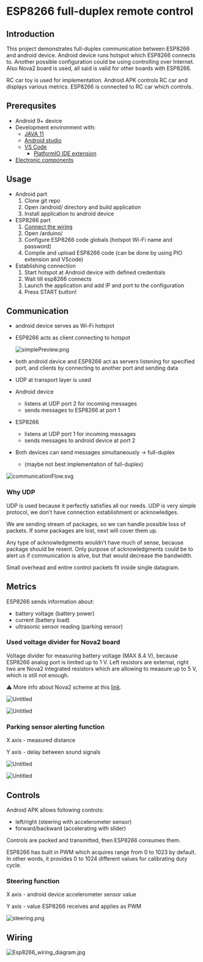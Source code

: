 # ESP8266 full-duplex remote control

## Introduction

This project demonstrates full-duplex communication between ESP8266 and android device. Android device runs hotspot which ESP8266 connects to. Another possible configuration could be using controlling over Internet. Also Nova2 board is used, all said is valid for other boards with ESP8266. 

RC car toy is used for implementation. Android APK controls RC car and displays various metrics. ESP8266 is connected to RC car which controls.

## Prerequsites

- Android 9+ device
- Development environment with:
    - [JAVA 11](https://www.oracle.com/java/technologies/javase/jdk11-archive-downloads.html)
    - [Android studio](https://developer.android.com/studio)
    - [VS Code](https://code.visualstudio.com/)
        - [PlatformIO IDE extension](https://platformio.org/install/ide?install=vscode)
- [Electronic components](#wiring)

## Usage

- Android part
    1. Clone git repo
    2. Open /android/ directory and build application
    3. Install application to android device
- ESP8266 part
    1. [Connect the wiring](#wiring)
    2. Open /arduino/
    3. Configure ESP8266 code globals (hotspot Wi-Fi name and password)
    4. Compile and upload ESP8266 code (can be done by using PIO extension and VScode)
- Establishing connection
    1. Start hotspot at Android device with defined credentials
    2. Wait till esp8266 connects
    3. Launch the application and add IP and port to the configuration
    4. Press START button!

## Communication

- android device serves as Wi-Fi hotspot
- ESP8266 acts as client connecting to hotspot
    
    ![simplePreview.png](content/simplePreview.png)
    
- both android device and ESP8266 act as servers listening for specified port, and clients by connecting to another port and sending data
- UDP at transport layer is used
- Android device
    - listens at UDP port 2 for incoming messages
    - sends messages to ESP8266 at port 1
- ESP8266
    - listens at UDP port 1 for incoming messages
    - sends messages to android device at port 2
- Both devices can send messages simultaneously → full-duplex
    - (maybe not best implementation of full-duplex)

![communicationFlow.svg](content/communicationFlow.svg)

### Why UDP

UDP is used because it perfectly satisfies all our needs. UDP is very simple protocol, we don’t have connection establishment or acknowledges. 

We are sending stream of packages, so we can handle possible loss of packets. If some packages are lost, next will cover them up.

Any type of acknowledgments wouldn’t have much of sense, because package should be resent. Only purpose of acknowledgments could be to alert us if communication is alive, but that would decrease the bandwidth.

Small overhead and entire control packets fit inside single datagram.

## Metrics

ESP8266 sends information about:

- battery voltage (battery power)
- current (battery load)
- ultrasonic sensor reading (parking sensor)

### Used voltage divider for Nova2 board

Voltage divider for measuring battery voltage (MAX 8.4 V), because ESP8266 analog port is limited up to 1 V. Left resistors are external, right two are Nova2 integrated resistors which are allowing to measure up to 5 V, which is still not enough.


⚠️ More info about Nova2 scheme at this [link](https://github.com/e-radionicacom/Croduino-NOVA2-Eagle-Files/blob/master/v1.0/Croduino).



![Untitled](content/voltageDivider1.png)

![Untitled](content/voltageDivider2.png)

### Parking sensor alerting function

X axis - measured distance

Y axis - delay between sound signals

![Untitled](content/parkingFunction.png)

![Untitled](content/parkingFunctionGraph.png)

## Controls

Android APK allows following controls:

- left/right (steering with accelerometer sensor)
- forward/backward (accelerating with slider)

Controls are packed and transmitted, then ESP8266 consumes them. 

ESP8266 has built in PWM which acquires range from 0 to 1023 by default. In other words, it provides 0 to 1024 different values for calibrating duty cycle.

### Steering function

X axis - android device accelerometer sensor value

Y axis - value ESP8266 receives and applies as PWM

![steering.png](content/steering.png)

## Wiring

![Esp8266_wiring_diagram.jpg](content/Esp8266_wiring_diagram.jpg)

